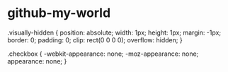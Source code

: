 # github-my-world


.visually-hidden {
  position: absolute;
  width: 1px;
  height: 1px;
  margin: -1px;
  border: 0;
  padding: 0;
  clip: rect(0 0 0 0);
  overflow: hidden;
}

.checkbox {
  -webkit-appearance: none;
  -moz-appearance: none;
  appearance: none;
  }
